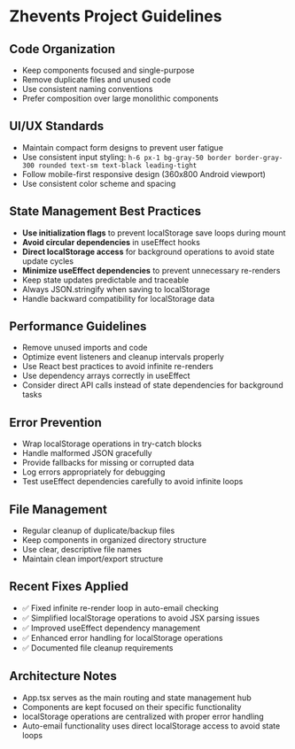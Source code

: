# Zhevents Project Guidelines

## Code Organization
- Keep components focused and single-purpose
- Remove duplicate files and unused code
- Use consistent naming conventions
- Prefer composition over large monolithic components

## UI/UX Standards
- Maintain compact form designs to prevent user fatigue
- Use consistent input styling: `h-6 px-1 bg-gray-50 border border-gray-300 rounded text-sm text-black leading-tight`
- Follow mobile-first responsive design (360x800 Android viewport)
- Use consistent color scheme and spacing

## State Management Best Practices
- **Use initialization flags** to prevent localStorage save loops during mount
- **Avoid circular dependencies** in useEffect hooks
- **Direct localStorage access** for background operations to avoid state update cycles
- **Minimize useEffect dependencies** to prevent unnecessary re-renders
- Keep state updates predictable and traceable
- Always JSON.stringify when saving to localStorage
- Handle backward compatibility for localStorage data

## Performance Guidelines
- Remove unused imports and code
- Optimize event listeners and cleanup intervals properly
- Use React best practices to avoid infinite re-renders
- Use dependency arrays correctly in useEffect
- Consider direct API calls instead of state dependencies for background tasks

## Error Prevention
- Wrap localStorage operations in try-catch blocks
- Handle malformed JSON gracefully
- Provide fallbacks for missing or corrupted data
- Log errors appropriately for debugging
- Test useEffect dependencies carefully to avoid infinite loops

## File Management
- Regular cleanup of duplicate/backup files
- Keep components in organized directory structure
- Use clear, descriptive file names
- Maintain clean import/export structure

## Recent Fixes Applied
- ✅ Fixed infinite re-render loop in auto-email checking
- ✅ Simplified localStorage operations to avoid JSX parsing issues
- ✅ Improved useEffect dependency management
- ✅ Enhanced error handling for localStorage operations
- ✅ Documented file cleanup requirements

## Architecture Notes
- App.tsx serves as the main routing and state management hub
- Components are kept focused on their specific functionality
- localStorage operations are centralized with proper error handling
- Auto-email functionality uses direct localStorage access to avoid state loops